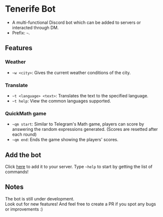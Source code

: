 # Tenerife Bot

- A multi-functional Discord bot which can be added to servers or interacted through DM.
- Prefix: ```~```.

## Features
### Weather 
- ```~w <city>```: Gives the current weather conditions of the city.

### Translate
- ```~t <language> <text>```: Translates the text to the specified language.
- ```~t help```: View the common languages supported.

### QuickMath game
- ```~qm start```: Similar to Telegram's Math game, players can score by answering the random expressions generated. (Scores are resetted after each round)
- ```~qm end```: Ends the game showing the players' scores.

## Add the bot 
Click [here](https://discord.com/api/oauth2/authorize?client_id=1057363158756495380&permissions=534723947584&scope=bot) to add it to your server.
Type ```~help``` to start by getting the list of commands!

## Notes
The bot is still under development. <br>
Look out for new features! And feel free to create a PR if you spot any bugs or improvements :)
